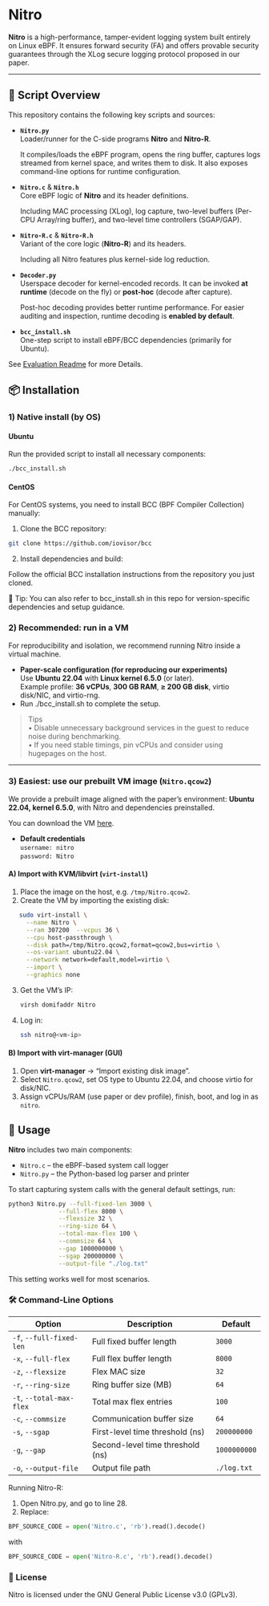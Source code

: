 # Nitro

**Nitro** is a high-performance, tamper-evident logging system built entirely on Linux eBPF. It ensures forward security (FA) and offers provable security guarantees through the XLog secure logging protocol proposed in our paper.

---

## 📜 Script Overview

This repository contains the following key scripts and sources:

- **`Nitro.py`**  
  Loader/runner for the C-side programs **Nitro** and **Nitro-R**. 

  It compiles/loads the eBPF program, opens the ring buffer, captures logs streamed from kernel space, and writes them to disk. It also exposes command-line options for runtime configuration.

- **`Nitro.c`** & **`Nitro.h`**  
  Core eBPF logic of **Nitro** and its header definitions. 

  Including MAC processing (XLog), log capture, two-level buffers (Per-CPU Array/ring buffer), and two-level time controllers (SGAP/GAP).

- **`Nitro-R.c`** & **`Nitro-R.h`**  
  Variant of the core logic (**Nitro-R**) and its headers. 

  Including all Nitro features plus kernel-side log reduction.

- **`Decoder.py`**  
  Userspace decoder for kernel-encoded records. It can be invoked **at runtime** (decode on the fly) or **post-hoc** (decode after capture).  

  Post-hoc decoding provides better runtime performance. For easier auditing and inspection, runtime decoding is **enabled by default**.

- **`bcc_install.sh`**  
  One-step script to install eBPF/BCC dependencies (primarily for Ubuntu).

See [Evaluation Readme](./eval/README.md) for more Details.


## 📦 Installation

### 1) Native install (by OS)

#### Ubuntu

Run the provided script to install all necessary components:
```bash
./bcc_install.sh
```

#### CentOS

For CentOS systems, you need to install BCC (BPF Compiler Collection) manually:

1. Clone the BCC repository:

```bash
git clone https://github.com/iovisor/bcc
```

2. Install dependencies and build:

Follow the official BCC installation instructions from the repository you just cloned.

📌 Tip: You can also refer to bcc_install.sh in this repo for version-specific dependencies and setup guidance.


### 2) Recommended: run in a VM

For reproducibility and isolation, we recommend running Nitro inside a virtual machine.

- **Paper-scale configuration (for reproducing our experiments)**  
  Use **Ubuntu 22.04** with **Linux kernel 6.5.0** (or later).  
  Example profile: **36 vCPUs**, **300 GB RAM**, **≥ 200 GB disk**, virtio disk/NIC, and virtio-rng.
- Run ./bcc_install.sh to complete the setup.

> Tips  
> • Disable unnecessary background services in the guest to reduce noise during benchmarking.  
> • If you need stable timings, pin vCPUs and consider using hugepages on the host.

---

### 3) Easiest: use our prebuilt VM image (`Nitro.qcow2`)

We provide a prebuilt image aligned with the paper’s environment: **Ubuntu 22.04, kernel 6.5.0**, with Nitro and dependencies preinstalled.

You can download the VM [here](https://myuva-my.sharepoint.com/:f:/g/personal/dkw7xn_virginia_edu/EiFmv8E8mcJCnS4HWC1bVOcBbAs_m7ctdOjo06OeoY58gA?e=NnOaou).

- **Default credentials**  
  `username: nitro`  
  `password: Nitro`

#### A) Import with KVM/libvirt (`virt-install`)
1. Place the image on the host, e.g. `/tmp/Nitro.qcow2`.
2. Create the VM by importing the existing disk:
```bash
   sudo virt-install \
     --name Nitro \
     --ram 307200  --vcpus 36 \
     --cpu host-passthrough \
     --disk path=/tmp/Nitro.qcow2,format=qcow2,bus=virtio \
     --os-variant ubuntu22.04 \
     --network network=default,model=virtio \
     --import \
     --graphics none
```

3. Get the VM’s IP:

   ```bash
   virsh domifaddr Nitro
   ```
4. Log in:

   ```bash
   ssh nitro@<vm-ip>
   ```

#### B) Import with **virt-manager** (GUI)

1. Open **virt-manager** → “Import existing disk image”.
2. Select `Nitro.qcow2`, set OS type to Ubuntu 22.04, and choose virtio for disk/NIC.
3. Assign vCPUs/RAM (use paper or dev profile), finish, boot, and log in as `nitro`.

## 🧪 Usage

**Nitro** includes two main components:

- `Nitro.c` – the eBPF-based system call logger
- `Nitro.py` – the Python-based log parser and printer

To start capturing system calls with the general default settings, run:

```bash
python3 Nitro.py --full-fixed-len 3000 \
              --full-flex 8000 \
              --flexsize 32 \
              --ring-size 64 \
              --total-max-flex 100 \
              --commsize 64 \
              --gap 1000000000 \
              --sgap 200000000 \
              --output-file "./log.txt"
```

This setting works well for most scenarios.

### 🛠 Command-Line Options

| Option                   | Description                      | Default      |
|--------------------------|----------------------------------|--------------|
| `-f`, `--full-fixed-len` | Full fixed buffer length         | `3000`       |
| `-x`, `--full-flex`      | Full flex buffer length          | `8000`       |
| `-z`, `--flexsize`       | Flex MAC size                    | `32`         |
| `-r`, `--ring-size`       | Ring buffer size (MB)            | `64`         |
| `-t`, `--total-max-flex` | Total max flex entries           | `100`        |
| `-c`, `--commsize`       | Communication buffer size        | `64`         |
| `-s`, `--sgap`           | First-level time threshold (ns)  | `200000000`  |
| `-g`, `--gap`            | Second-level time threshold (ns) | `1000000000` |
| `-o`, `--output-file`    | Output file path                 | `./log.txt`  |


Running Nitro-R:

1. Open Nitro.py, and go to line 28.
2. Replace:
```python
BPF_SOURCE_CODE = open('Nitro.c', 'rb').read().decode()
```
with
```python
BPF_SOURCE_CODE = open('Nitro-R.c', 'rb').read().decode()
```


### 📄 License

Nitro is licensed under the GNU General Public License v3.0 (GPLv3).